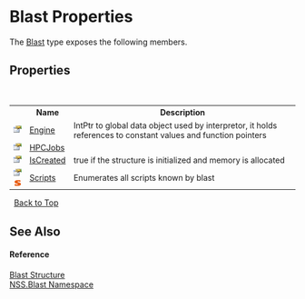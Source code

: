 # Blast Properties
 

The <a href="efe93ce5-baaf-ed42-b038-35b4ff074233">Blast</a> type exposes the following members.


## Properties
&nbsp;<table><tr><th></th><th>Name</th><th>Description</th></tr><tr><td>![Public property](media/pubproperty.gif "Public property")</td><td><a href="c3842ea4-049b-18f8-8d5d-72756963840f">Engine</a></td><td>
IntPtr to global data object used by interpretor, it holds references to constant values and function pointers</td></tr><tr><td>![Public property](media/pubproperty.gif "Public property")</td><td><a href="635e39ba-19e1-c17c-eb50-39afeba27311">HPCJobs</a></td><td /></tr><tr><td>![Public property](media/pubproperty.gif "Public property")</td><td><a href="1814ea92-d75d-6b20-e7ba-1ca21f10435e">IsCreated</a></td><td>
true if the structure is initialized and memory is allocated</td></tr><tr><td>![Public property](media/pubproperty.gif "Public property")![Static member](media/static.gif "Static member")</td><td><a href="928b8adc-074f-1c78-75d2-aef1076a3a5b">Scripts</a></td><td>
Enumerates all scripts known by blast</td></tr></table>&nbsp;
<a href="#blast-properties">Back to Top</a>

## See Also


#### Reference
<a href="efe93ce5-baaf-ed42-b038-35b4ff074233">Blast Structure</a><br /><a href="88b55311-4a89-0894-e27a-e157e443c7f7">NSS.Blast Namespace</a><br />